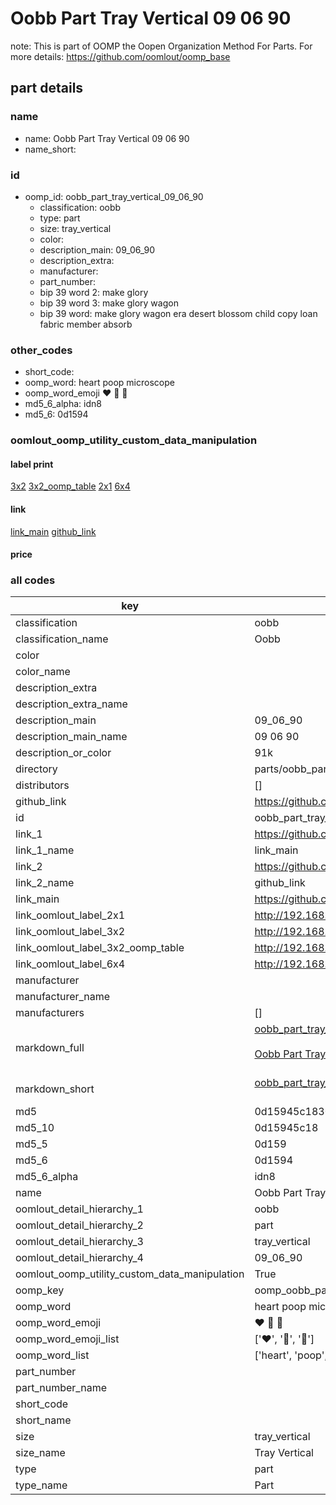 # Oobb Part Tray Vertical 09 06 90  

note: This is part of OOMP the Oopen Organization Method For Parts. For more details: https://github.com/oomlout/oomp_base

##  part details





### name
* name: Oobb Part Tray Vertical 09 06 90
* name_short: 
### id
* oomp_id: oobb_part_tray_vertical_09_06_90
  * classification: oobb
  * type: part
  * size: tray_vertical
  * color: 
  * description_main: 09_06_90
  * description_extra: 
  * manufacturer: 
  * part_number: 
  * bip 39 word 2: make glory
  * bip 39 word 3: make glory wagon
  * bip 39 word: make glory wagon era desert blossom child copy loan fabric member absorb

### other_codes
* short_code: 
* oomp_word: heart poop microscope
* oomp_word_emoji :heart: :poop: :microscope:
* md5_6_alpha: idn8
* md5_6: 0d1594






### oomlout_oomp_utility_custom_data_manipulation
#### label print
[3x2](http://192.168.1.245:1112/?label=oomp%20idn8)
[3x2_oomp_table](http://192.168.1.107:1112/?label=oomp%20idn8)
[2x1](http://192.168.1.242:1112/?label=oomp%20idn8)
[6x4](http://192.168.1.55:1112/?label=oomp%20idn8)    

#### link

[link_main](https://github.com/oomlout/oomlout_oomp_current_version_messy/tree/main/parts/oobb_part_tray_vertical_09_06_90) [github_link](https://github.com/oomlout/oomlout_oomp_part_src/tree/main/parts/oobb_part_tray_vertical_09_06_90)                             

#### price







### all codes 
| key | value |  
| --- | --- |  
| classification | oobb |  
| classification_name | Oobb |  
| color |  |  
| color_name |  |  
| description_extra |  |  
| description_extra_name |  |  
| description_main | 09_06_90 |  
| description_main_name | 09 06 90 |  
| description_or_color | 91k |  
| directory | parts/oobb_part_tray_vertical_09_06_90 |  
| distributors | [] |  
| github_link | https://github.com/oomlout/oomlout_oomp_part_src/tree/main/parts/oobb_part_tray_vertical_09_06_90 |  
| id | oobb_part_tray_vertical_09_06_90 |  
| link_1 | https://github.com/oomlout/oomlout_oomp_current_version_messy/tree/main/parts/oobb_part_tray_vertical_09_06_90 |  
| link_1_name | link_main |  
| link_2 | https://github.com/oomlout/oomlout_oomp_part_src/tree/main/parts/oobb_part_tray_vertical_09_06_90 |  
| link_2_name | github_link |  
| link_main | https://github.com/oomlout/oomlout_oomp_current_version_messy/tree/main/parts/oobb_part_tray_vertical_09_06_90 |  
| link_oomlout_label_2x1 | http://192.168.1.242:1112/?label=oomp%20idn8 |  
| link_oomlout_label_3x2 | http://192.168.1.245:1112/?label=oomp%20idn8 |  
| link_oomlout_label_3x2_oomp_table | http://192.168.1.107:1112/?label=oomp%20idn8 |  
| link_oomlout_label_6x4 | http://192.168.1.55:1112/?label=oomp%20idn8 |  
| manufacturer |  |  
| manufacturer_name |  |  
| manufacturers | [] |  
| markdown_full | [oobb_part_tray_vertical_09_06_90](https://github.com/oomlout/oomlout_oomp_current_version_messy/tree/main/parts/oobb_part_tray_vertical_09_06_90)<br>[](https://github.com/oomlout/oomlout_oomp_current_version_messy/tree/main/parts/oobb_part_tray_vertical_09_06_90)<br>[Oobb Part Tray Vertical 09 06 90](https://github.com/oomlout/oomlout_oomp_current_version_messy/tree/main/parts/oobb_part_tray_vertical_09_06_90)<br><br> |  
| markdown_short | [oobb_part_tray_vertical_09_06_90](https://github.com/oomlout/oomlout_oomp_current_version_messy/tree/main/parts/oobb_part_tray_vertical_09_06_90)<br><br> |  
| md5 | 0d15945c183004fc601dd4c5ec98e434 |  
| md5_10 | 0d15945c18 |  
| md5_5 | 0d159 |  
| md5_6 | 0d1594 |  
| md5_6_alpha | idn8 |  
| name | Oobb Part Tray Vertical 09 06 90 |  
| oomlout_detail_hierarchy_1 | oobb |  
| oomlout_detail_hierarchy_2 | part |  
| oomlout_detail_hierarchy_3 | tray_vertical |  
| oomlout_detail_hierarchy_4 | 09_06_90 |  
| oomlout_oomp_utility_custom_data_manipulation | True |  
| oomp_key | oomp_oobb_part_tray_vertical_09_06_90 |  
| oomp_word | heart poop microscope |  
| oomp_word_emoji | :heart: :poop: :microscope: |  
| oomp_word_emoji_list | [':heart:', ':poop:', ':microscope:'] |  
| oomp_word_list | ['heart', 'poop', 'microscope'] |  
| part_number |  |  
| part_number_name |  |  
| short_code |  |  
| short_name |  |  
| size | tray_vertical |  
| size_name | Tray Vertical |  
| type | part |  
| type_name | Part |  
